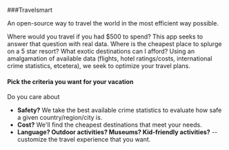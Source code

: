 ###Travelsmart

An open-source way to travel the world in the most efficient way possible.

Where would you travel if you had $500 to spend? This app seeks to answer that question with real data. Where is the cheapest place to splurge on a 5 star resort? What exotic destinations can I afford? Using an amalgamation of available data (flights, hotel ratings/costs, international crime statistics, etcetera), we seek to optimize your travel plans.

#### Pick the criteria you want for your vacation

Do you care about
	
* **Safety?** We take the best available crime statistics to evaluate how safe a given country/region/city is.
* **Cost?** We'll find the cheapest destinations that meet your needs.
* **Language? Outdoor activities? Museums? Kid-friendly activities?** -- customize the travel experience that you want.
